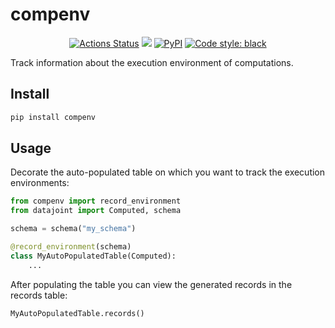 # compenv

<p align="center">
<a href="https://github.com/cblessing24/compenv/actions/workflows/ci.yml"><img alt="Actions Status" src="https://github.com/cblessing24/compenv/actions/workflows/ci.yml/badge.svg"></a>
<a href="https://codecov.io/gh/cblessing24/compenv"><img src="https://codecov.io/gh/cblessing24/compenv/branch/main/graph/badge.svg?token=r1gr933Slt"/></a>
<a href="https://pypi.org/project/compenv/"><img alt="PyPI" src="https://img.shields.io/pypi/v/compenv"></a>
<a href="https://github.com/psf/black"><img alt="Code style: black" src="https://img.shields.io/badge/code%20style-black-000000.svg"></a>
</p>

Track information about the execution environment of computations.

## Install

```bash
pip install compenv
```

## Usage

Decorate the auto-populated table on which you want to track the execution environments:

```python
from compenv import record_environment
from datajoint import Computed, schema

schema = schema("my_schema")

@record_environment(schema)
class MyAutoPopulatedTable(Computed):
    ...
```

After populating the table you can view the generated records in the records table:

```python
MyAutoPopulatedTable.records()
```
